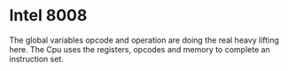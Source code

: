 Intel 8008
==========
The global variables opcode and operation are doing the real heavy lifting here.
The Cpu uses the registers, opcodes and memory to complete an instruction set.
